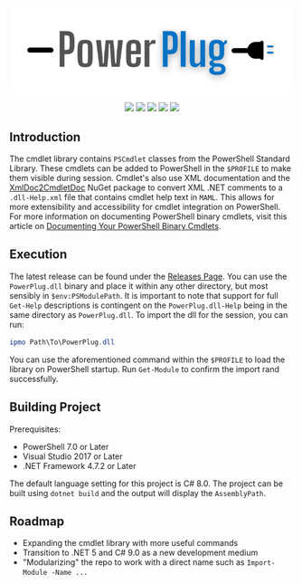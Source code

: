<p align="center">
  <img src="https://github.com/manu-p-1/PowerPlug/blob/master/assets/PowerPlugLogo.png">
  <br>
</p>
<p align="center">
  
   <a href="https://github.com/manu-p-1/PowerPlug/graphs/contributors" alt="Contributors">
      <img src="https://img.shields.io/github/contributors/manu-p-1/PowerPlug" /></a>
    
   <a href="https://github.com/manu-p-1/PowerPlug/pulse" alt="Activity">
        <img src="https://img.shields.io/github/commit-activity/m/manu-p-1/PowerPlug" /></a>
        
   <a alt="Open Issues">
        <img src="https://img.shields.io/github/issues/manu-p-1/PowerPlug"/></a>
        
   <a alt="Repo Size">
        <img src="https://img.shields.io/github/repo-size/manu-p-1/PowerPlug?label=size&color=%20%230099ff"/></a>
        
   <a alt="License">
        <img src="https://img.shields.io/github/license/manu-p-1/PowerPlug?color=%20%230099ff"/></a>
   
</p>

## Introduction
The cmdlet library contains `PSCmdlet` classes from the PowerShell Standard Library. These cmdlets can be added to PowerShell in the `$PROFILE` to make them visible during
session. Cmdlet's also use XML documentation and the [XmlDoc2CmdletDoc](https://github.com/red-gate/XmlDoc2CmdletDoc) NuGet package to convert XML .NET comments to a 
`.dll-Help.xml` file that contains cmdlet help text in `MAML`. This allows for more extensibility and accessibility for cmdlet integration on PowerShell. For more information
on documenting PowerShell binary cmdlets, visit this article on [Documenting Your PowerShell Binary Cmdlets](https://www.red-gate.com/simple-talk/dotnet/software-tools/documenting-your-powershell-binary-cmdlets/).

## Execution
The latest release can be found under the [Releases Page](https://github.com/manu-p-1/PowerPlug/releases). You can use the `PowerPlug.dll` binary and place it within any other directory, but most sensibly in `$env:PSModulePath`. It is important to note that support for full `Get-Help` descriptions is contingent on the `PowerPlug.dll-Help` being in the same directory as `PowerPlug.dll`. To import the dll for the session, you can run:

```powershell
ipmo Path\To\PowerPlug.dll
```

You can use the aforementioned command within the `$PROFILE` to load the library on PowerShell startup. Run `Get-Module` to confirm the import rand successfully.

## Building Project
Prerequisites:
- PowerShell 7.0 or Later
- Visual Studio 2017 or Later
- .NET Framework 4.7.2 or Later

The default language setting for this project is C# 8.0. The project can be built using `dotnet build` and the output will display the `AssemblyPath`. 

## Roadmap
- Expanding the cmdlet library with more useful commands
- Transition to .NET 5 and C# 9.0 as a new development medium
- "Modularizing" the repo to work with a direct name such as `Import-Module -Name ...`
